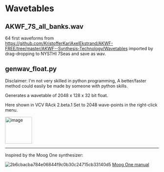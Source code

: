 # Wavetables

## AKWF_7S_all_banks.wav

64 first waveforms from https://github.com/KristofferKarlAxelEkstrand/AKWF-FREE/tree/master/AKWF--Synthesis-Technology/Wavetables imported by drag-dropping to NYSTHI 7Seas and save as wav.

## genwav_float.py

Disclaimer: I'm not very skilled in python programming, A better/faster method could easily be made by someone with python skills.

Generates a wavetable of 2048 x 128 x 32 bit float.

Here shown in VCV RAck 2.beta.1 
Set to 2048 wave-points in the right-click menu.

[<img width="88" alt="image" src="https://user-images.githubusercontent.com/27916597/142969178-1af45a57-ba33-4517-aef3-83cac995cc96.png">](https://vcvrack.com/)

<hr>

Inspired by the Moog One synthesizer:

![2b6cbacba784e06844f9c0b30c24715cb33140d5](https://user-images.githubusercontent.com/27916597/142968953-41df05e8-2ad1-44b4-99c8-1242d7a5b419.png)
[Moog One manual](https://api.moogmusic.com/sites/default/files/2019-08/Moog_One_Manual_8_2_19.pdf)


